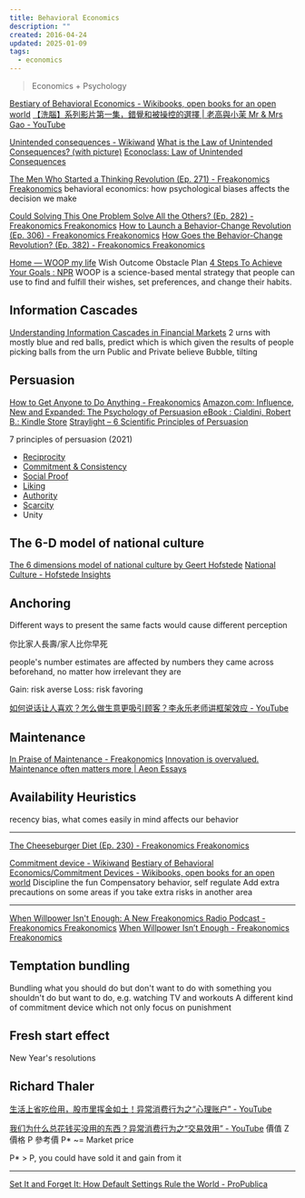 ```yaml
---
title: Behavioral Economics
description: ""
created: 2016-04-24
updated: 2025-01-09
tags:
  - economics
---
```


> Economics + Psychology

[Bestiary of Behavioral Economics - Wikibooks, open books for an open world](https://en.wikibooks.org/wiki/Bestiary_of_Behavioral_Economics)
[【洗腦】系列影片第一集，錯覺和被操控的選擇 | 老高與小茉 Mr & Mrs Gao - YouTube](https://www.youtube.com/watch?v=5S8jvUaqg-Q)

[Unintended consequences - Wikiwand](https://www.wikiwand.com/en/Unintended_consequences)
[What is the Law of Unintended Consequences? (with picture)](http://www.wisegeek.com/what-is-the-law-of-unintended-consequences.htm)
[Econoclass: Law of Unintended Consequences](http://www.econoclass.com/unintendedconsequences.html)

[The Men Who Started a Thinking Revolution (Ep. 271) - Freakonomics Freakonomics](http://freakonomics.com/podcast/men-started-thinking-revolution/)
behavioral economics: how psychological biases affects the decision we make

[Could Solving This One Problem Solve All the Others? (Ep. 282) - Freakonomics Freakonomics](http://freakonomics.com/podcast/solving-one-problem-solve-others/)
[How to Launch a Behavior-Change Revolution (Ep. 306) - Freakonomics Freakonomics](http://freakonomics.com/podcast/launch-behavior-change-revolution/)
[How Goes the Behavior-Change Revolution? (Ep. 382) - Freakonomics Freakonomics](http://freakonomics.com/podcast/live-philadelphia/)

[Home — WOOP my life](https://woopmylife.org/en/home) Wish Outcome Obstacle Plan
[4 Steps To Achieve Your Goals : NPR](https://www.npr.org/2020/08/21/904680577/you-2-0-woop-woop)
WOOP is a science-based mental strategy that people can use to find and fulfill their wishes, set preferences, and change their habits.

## Information Cascades

[Understanding Information Cascades in Financial Markets](https://www.investopedia.com/articles/investing/052715/guide-understanding-information-cascades.asp)
2 urns with mostly blue and red balls, predict which is which given the results of people picking balls from the urn
Public and Private believe
Bubble, tilting

## Persuasion

[How to Get Anyone to Do Anything - Freakonomics](https://freakonomics.com/podcast/how-to-get-anyone-to-do-anything-ep-463/)
[Amazon.com: Influence, New and Expanded: The Psychology of Persuasion eBook : Cialdini, Robert B.: Kindle Store](https://www.amazon.com/gp/product/B08HZ57WYN/)
[Straylight – 6 Scientific Principles of Persuasion](http://straylight.se/6-scientific-principles-of-persuasion)

7 principles of persuasion (2021)

- [Reciprocity](http://straylight.se/getting-consumers-to-say-yes-reciprocity/)
- [Commitment & Consistency](https://www.straylight.se/getting-consumers-to-say-yes-commitment-consistency/)
- [Social Proof](https://www.straylight.se/getting-consumers-to-say-yes-social-proof/)
- [Liking](https://www.straylight.se/getting-consumers-to-say-yes-liking/)
- [Authority](https://www.straylight.se/getting-consumers-to-say-yes-authority/)
- [Scarcity](https://www.straylight.se/getting-consumers-to-say-yes-scarcity/)
- Unity

## The 6-D model of national culture

[The 6 dimensions model of national culture by Geert Hofstede](https://geerthofstede.com/culture-geert-hofstede-gert-jan-hofstede/6d-model-of-national-culture/)
[National Culture - Hofstede Insights](https://www.hofstede-insights.com/models/national-culture/)

## Anchoring

Different ways to present the same facts would cause different perception

你比家人長壽/家人比你早死

people's number estimates are affected by numbers they came across beforehand, no matter how irrelevant they are

Gain: risk averse
Loss: risk favoring

[如何说话让人喜欢？怎么做生意更吸引顾客？李永乐老师讲框架效应 - YouTube](https://www.youtube.com/watch?v=xlmep_us15I)

## Maintenance

[In Praise of Maintenance - Freakonomics](https://freakonomics.com/podcast/in-praise-of-maintenance/)
[Innovation is overvalued. Maintenance often matters more | Aeon Essays](https://aeon.co/essays/innovation-is-overvalued-maintenance-often-matters-more)

## Availability Heuristics

recency bias, what comes easily in mind affects our behavior

---

[The Cheeseburger Diet (Ep. 230) - Freakonomics Freakonomics](http://freakonomics.com/podcast/the-cheeseburger-diet-a-new-freakonomics-radio-podcast/)

[Commitment device - Wikiwand](https://www.wikiwand.com/en/Commitment_device)
[Bestiary of Behavioral Economics/Commitment Devices - Wikibooks, open books for an open world](https://en.wikibooks.org/wiki/Bestiary_of_Behavioral_Economics/Commitment_Devices)
Discipline the fun
Compensatory behavior, self regulate
Add extra precautions on some areas if you take extra risks in another area

---

[When Willpower Isn't Enough: A New Freakonomics Radio Podcast - Freakonomics Freakonomics](http://freakonomics.com/podcast/when-willpower-isnt-enough-a-new-freakonomics-radio-podcast/)
[When Willpower Isn’t Enough - Freakonomics Freakonomics](http://freakonomics.com/podcast/when-willpower-isnt-enough-a-freakonomics-radio-rebroadcast/)

## Temptation bundling

Bundling what you should do but don't want to do with something you shouldn't do but want to do, e.g. watching TV and workouts
A different kind of commitment device which not only focus on punishment

## Fresh start effect

New Year's resolutions

## Richard Thaler

[生活上省吃俭用，股市里挥金如土！异常消费行为之“心理账户” - YouTube](https://www.youtube.com/watch?v=U0y0jjMRmyU)

[我们为什么总花钱买没用的东西？异常消费行为之“交易效用” - YouTube](https://www.youtube.com/watch?v=bWL5NAtf_YA)
價值 Z
價格 P
參考價 P\* ~= Market price

P\* > P, you could have sold it and gain from it

---

[Set It and Forget It: How Default Settings Rule the World - ProPublica](https://www.propublica.org/article/set-it-and-forget-it-how-default-settings-rule-the-world)
